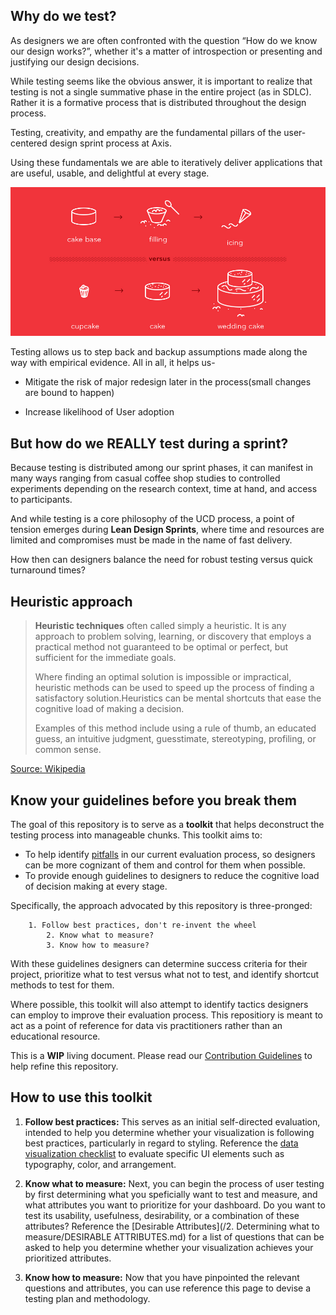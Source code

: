 ## Why do we test?
As designers we are often confronted with the question “How do we know our design works?”, whether it's a matter of introspection or presenting and justifying our design decisions.

While testing seems like the obvious answer, it is important to realize that testing is not a single summative phase in the entire project (as in SDLC). Rather it is a formative process that is distributed throughout the design process.

Testing, creativity, and empathy are the fundamental pillars of the user-centered design sprint process at Axis. 


Using these fundamentals we are able to iteratively deliver applications that are useful, usable, and delightful at every stage.

![Cupcake Analogy](./Assets/images/cupcake-mvp.png)

Testing allows us to step back and backup assumptions made along the way with empirical evidence. 
All in all, it helps us-

- Mitigate the risk of major redesign later in the process(small changes are bound to happen)

- Increase likelihood of User adoption

## But how do we REALLY test during a sprint?

Because testing is distributed among our sprint phases, it can manifest in many ways ranging from casual coffee shop studies to controlled experiments depending on the research context, time at hand, and access to participants.

And while testing is a core philosophy of the UCD process, a point of tension emerges during **Lean Design Sprints**, where time and resources are limited and compromises must be made in the name of fast delivery.

How then can designers balance the need for robust testing versus quick turnaround times?


## Heuristic approach

> **Heuristic techniques** often called simply a heuristic. It is any approach to problem solving, learning, or discovery that employs a practical method not guaranteed to be optimal or perfect, but sufficient for the immediate goals. 
>
> Where finding an optimal solution is impossible or impractical, heuristic methods can be used to speed up the process of finding a satisfactory solution.Heuristics can be mental shortcuts that ease the cognitive load of making a decision. 
>
> Examples of this method include using a rule of thumb, an educated guess, an intuitive judgment, guesstimate, stereotyping, profiling, or common sense.

[Source: Wikipedia](https://en.wikipedia.org/wiki/Heuristic)


## Know your guidelines before you break them

The goal of this repository is to serve as a **toolkit** that helps deconstruct the testing process into manageable chunks.
This toolkit aims to:
- To help identify [pitfalls](Pitfalls.md) in our current evaluation process, so designers can be more cognizant of them and control for them when possible.
- To provide enough guidelines to designers to reduce the cognitive load of decision making at every stage.


Specifically, the approach advocated by this repository is three-pronged:

       	1. Follow best practices, don't re-invent the wheel
        	2. Know what to measure?
         	3. Know how to measure?
With these guidelines designers can determine success criteria for their project, prioritize what to test versus what not to test, and identify shortcut methods to test for them. 

Where possible, this toolkit will also attempt to identify tactics designers can employ to improve their evaluation process. This repositiory is meant to act as a point of reference for data vis practitioners rather than an educational resource.

This is a **WIP** living document. Please read our [Contribution Guidelines](CONTRIBUTING.md) to help refine this repository.

## How to use this toolkit

1. **Follow best practices:** This serves as an initial self-directed evaluation, intended to help you determine whether your visualization is following best practices, particularly in regard to styling. Reference the [data visualization checklist](DataVizChecklist_May2016.pdf) to evaluate specific UI elements such as typography, color, and arrangement.

2. **Know what to measure:** Next, you can begin the process of user testing by first determining what you speficially want to test and measure, and what attributes you want to prioritize for your dashboard. Do you want to test its usability, usefulness, desirability, or a combination of these attributes? Reference the [Desirable Attributes](/2. Determining what to measure/DESIRABLE ATTRIBUTES.md) for a list of questions that can be asked to help you determine whether your visualization achieves your prioritized attributes.

3. **Know how to measure:** Now that you have pinpointed the relevant questions and attributes, you can use reference this page to devise a testing plan and methodology.


 

